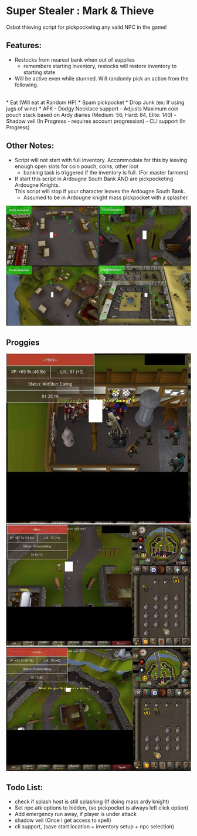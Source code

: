 # Super Stealer : Mark & Thieve

Osbot thieving
script for pickpocketing any valid NPC in the game!

## Features:
- Restocks from nearest bank when out of supplies
    * remembers starting inventory, restocks will restore inventory to starting state
- Will be active even while stunned. Will randomly pick an action from the following.
<br> 
  * Eat (Will eat at Random HP)
  * Spam pickpocket
  * Drop Junk (ex: If using jugs of wine)
  * AFK
- Dodgy Necklace support
- Adjusts Maximum coin pouch stack based on Ardy diaries (Medium: 56, Hard: 84, Elite: 140)
- Shadow veil (In Progress - requires account progression)
- CLI support (In Progress)

## Other Notes:
- Script will not start with full inventory. Accommodate for this by leaving enough open slots for coin pouch, coins, other loot
  * banking task is triggered if the inventory is full. (For master farmers)
- If start this script in Ardougne South Bank AND are pickpocketing Ardougne Knights. 
<br>This script will stop if your character leaves the Ardougne South Bank. 
  * Assumed to be in Ardougne knight mass pickpocket with a splasher.

  
![mark_n_thieve1.jpg](readme_imgs%2Fmark_n_thieve1.jpg)

## Proggies
![1hr.JPG](readme_imgs%2F1hr.JPG)
![pally_1hr.JPG](readme_imgs%2Fpally_1hr.JPG)
![pally_1hr2.JPG](readme_imgs%2Fpally_1hr2.JPG)

## Todo List:
- check if splash host is still splashing (If doing mass ardy knight)
- Set npc atk options to hidden, (so pickpocket is always left click option)
- Add emergency run away, if player is under attack
- shadow veil (Once I get access to spell)
- cli support, (save start location + inventory setup + npc selection)
